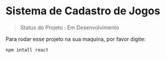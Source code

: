 # Sistema de Cadastro de Jogos 

> Status do Projeto : Em Desenvolvimento

Para rodar esse projeto na sua maquina, por favor digite:

```
npm intall react
```
